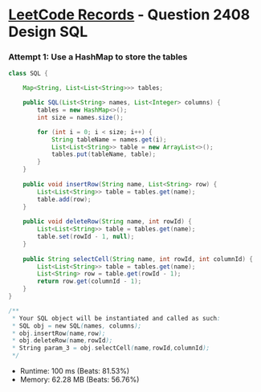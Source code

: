 # [LeetCode Records](../../README.md) - Question 2408 Design SQL

### Attempt 1: Use a HashMap to store the tables
```java
class SQL {

    Map<String, List<List<String>>> tables;

    public SQL(List<String> names, List<Integer> columns) {
        tables = new HashMap<>();
        int size = names.size();

        for (int i = 0; i < size; i++) {
            String tableName = names.get(i);
            List<List<String>> table = new ArrayList<>();
            tables.put(tableName, table);
        }
    }
    
    public void insertRow(String name, List<String> row) {
        List<List<String>> table = tables.get(name);
        table.add(row);
    }
    
    public void deleteRow(String name, int rowId) {
        List<List<String>> table = tables.get(name);
        table.set(rowId - 1, null);
    }
    
    public String selectCell(String name, int rowId, int columnId) {
        List<List<String>> table = tables.get(name);
        List<String> row = table.get(rowId - 1);
        return row.get(columnId - 1);
    }
}

/**
 * Your SQL object will be instantiated and called as such:
 * SQL obj = new SQL(names, columns);
 * obj.insertRow(name,row);
 * obj.deleteRow(name,rowId);
 * String param_3 = obj.selectCell(name,rowId,columnId);
 */
```
- Runtime: 100 ms (Beats: 81.53%)
- Memory: 62.28 MB (Beats: 56.76%)

<br>

